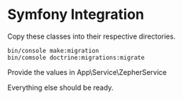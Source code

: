 # Symfony Integration

Copy these classes into their respective directories.

    bin/console make:migration
    bin/comsole doctrine:migrations:migrate

Provide the values in App\Service\ZepherService

Everything else should be ready.
